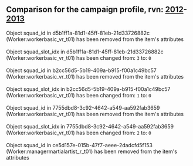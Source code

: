 ## Comparison for the campaign profile, rvn: [2012](https://github.com/PRO100KatYT/FortniteProfileRevisions/tree/main/profiles/campaign/2012%20campaign.json)-[2013](https://github.com/PRO100KatYT/FortniteProfileRevisions/tree/main/profiles/campaign/2013%20campaign.json)

Object squad_id in d5b1ff1a-81d1-45ff-81eb-21d33726882c (Worker:workerbasic_vr_t01) has been removed from the item's attributes
<br><br>
Object squad_slot_idx in d5b1ff1a-81d1-45ff-81eb-21d33726882c (Worker:workerbasic_vr_t01) has been changed from: `3` to: `0`
<br><br>
Object squad_id in b2cc56d5-5b19-409a-b915-f00a1c49bc57 (Worker:workerbasic_vr_t01) has been removed from the item's attributes
<br><br>
Object squad_slot_idx in b2cc56d5-5b19-409a-b915-f00a1c49bc57 (Worker:workerbasic_vr_t01) has been changed from: `1` to: `0`
<br><br>
Object squad_id in 7755dbd8-3c92-4642-a549-aa592fab3659 (Worker:workerbasic_vr_t01) has been removed from the item's attributes
<br><br>
Object squad_slot_idx in 7755dbd8-3c92-4642-a549-aa592fab3659 (Worker:workerbasic_vr_t01) has been changed from: `2` to: `0`
<br><br>
Object squad_id in ce5d157e-015b-47f7-aeee-2dadcfd5f153 (Worker:managermartialartist_r_t01) has been removed from the item's attributes
<br><br>
